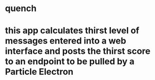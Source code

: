 # quench

# this app calculates thirst level of messages entered into a web interface and posts the thirst score to an endpoint to be pulled by a Particle Electron
